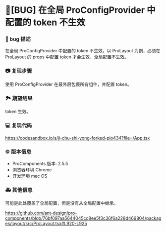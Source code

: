 # 🐛[BUG] 在全局 ProConfigProvider 中配置的 token 不生效

### 🐛 bug 描述

在全局 ProConfigProvider 中配置的 token 不生效，以 ProLayout 为例，必须在 ProLayout 的 props 中配置 token 才会生效，全局配置不生效。

### 📷 复现步骤

使用 ProConfigProvider 在最外层包裹所有组件，并配置 token。

### 🏞 期望结果

token 生效。

### 💻 复现代码

https://codesandbox.io/s/ji-chu-shi-yong-forked-pio434?file=/App.tsx

### © 版本信息

- ProComponents 版本: 2.5.5
- 浏览器环境 Chrome
- 开发环境 mac OS

### 🚑 其他信息

可能是此处覆盖了全局配置，但是没有从全局配置中继承。

https://github.com/ant-design/pro-components/blob/76bf097aa5644045cc8ee5f3c36f6a228d469804/packages/layout/src/ProLayout.tsx#L920-L925
